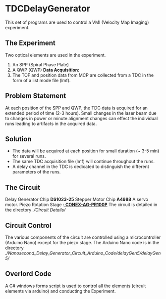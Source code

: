 # TDCDelayGenerator

This set of programs are used to control a VMI (Velocity Map Imaging) experiment.
## The Experiment

 Two optical elements are used in the experiment.
 1. An SPP (Spiral Phase Plate)
 2. A QWP (QWP)
 **Data Acquisition:**
 3. The TOF and position data from MCP are collected from a TDC in the form of a list mode file (lmf).

## Problem Statement
At each position of the SPP and QWP, the TDC data is acquired for an extended period of time (2-3 hours). Small changes in the laser beam due to changes in power or minute alignment changes can effect the individual runs leading to artifacts in the acquired data.

## Solution

 - The data will be acquired at each position for small duration (~ 3-5 min) for several runs. 
 - The same TDC acquisition file (lmf) will continue throughout the runs. 
 - A delay channel in the TDC is dedicated to distinguish the different parameters of the runs.
 
##  The Circuit
Delay Generator Chip **DS1023-25**
Stepper Motor Chip  **A4988**
A servo motor.
Piezo Rotation Stage :[ **CONEX-AG-PR100P**](https://www.newport.com/f/agilis-piezo-rotation-stages-with-conex-controller)
The circuit is detailed in the directory *./Circuit Details/*

## Circuit Control 
The various components of the circuit are controlled using a microcontroller (Arduino Nano) except for the piezo stage. 
The Arduino Nano code is in the directory *./Nanosecond_Delay_Generator_Circuit_Arduino_Code/delayGen5/delayGen5/*

## Overlord Code
A C# windows forms script is used to control all the elements (circuit elements via arduino) and conducting the Experiment.

